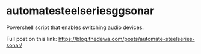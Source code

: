 # automatesteelseriesggsonar

Powershell script that enables switching audio devices.

Full post on this link: https://blog.thedewa.com/posts/automate-steelseries-sonar/
